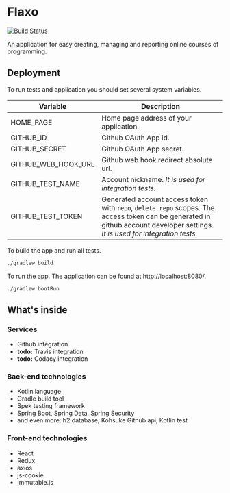 # Flaxo
[![Build Status](https://travis-ci.org/tcibinan/flaxo.svg?branch=dev)](https://travis-ci.org/tcibinan/flaxo)

An application for easy creating, managing and reporting online courses of programming.


## Deployment

To run tests and application you should set several system variables.

| Variable | Description |
|---|---|
| HOME_PAGE | Home page address of your application. |
| GITHUB_ID | Github OAuth App id. |
| GITHUB_SECRET | Github OAuth App secret. |
| GITHUB_WEB_HOOK_URL | Github web hook redirect absolute url. |
| GITHUB_TEST_NAME | Account nickname. *It is used for integration tests.* |
| GITHUB_TEST_TOKEN | Generated account access token with `repo`, `delete_repo` scopes. The access token can be generated in github account developer settings. *It is used for integration tests.* |

To build the app and run all tests.

```bash
./gradlew build
```

To run the app. The application can be found at http://localhost:8080/.

```bash
./gradlew bootRun
```


## What's inside

### Services
- Github integration
- **todo:** Travis integration
- **todo:** Codacy integration

### Back-end technologies
- Kotlin language
- Gradle build tool
- Spek testing framework
- Spring Boot, Spring Data, Spring Security
- and even more: h2 database, Kohsuke Github api, Kotlin test

### Front-end technologies
- React
- Redux
- axios
- js-cookie
- Immutable.js